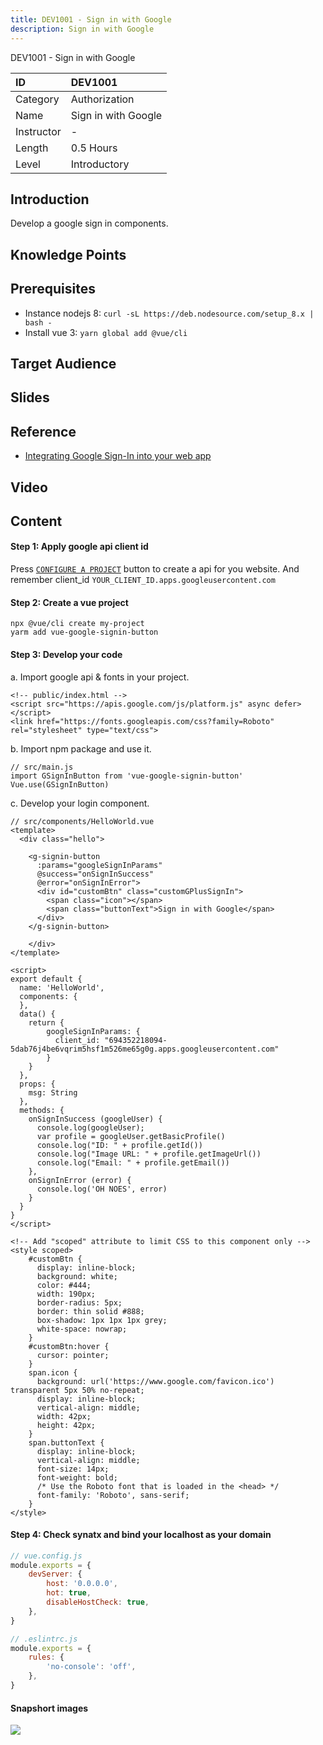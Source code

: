 ```yaml
---
title: DEV1001 - Sign in with Google
description: Sign in with Google
---
```


DEV1001 - Sign in with Google

| ID            | DEV1001                  |
| :--------     | :-----                   |
| Category      | Authorization            |
| Name          | Sign in with Google      |
| Instructor    | -                        |
| Length        | 0.5 Hours                |
| Level         | Introductory             |

## Introduction

Develop a google sign in components.

## Knowledge Points

## Prerequisites

- Instance nodejs 8: `curl -sL https://deb.nodesource.com/setup_8.x | bash -`
- Install vue 3: `yarn global add @vue/cli`

## Target Audience

## Slides

## Reference

- [Integrating Google Sign-In into your web app](https://developers.google.com/identity/sign-in/web/sign-in)

## Video

## Content

#### Step 1:  Apply google api client id

   Press [`CONFIGURE A PROJECT`](https://developers.google.com/identity/sign-in/web/sign-in) button to create a api for you website. And remember client_id `YOUR_CLIENT_ID.apps.googleusercontent.com`

#### Step 2: Create a vue project

    npx @vue/cli create my-project
    yarm add vue-google-signin-button

#### Step 3: Develop your code

a. Import google api & fonts in your project.

    <!-- public/index.html -->
    <script src="https://apis.google.com/js/platform.js" async defer></script>
    <link href="https://fonts.googleapis.com/css?family=Roboto" rel="stylesheet" type="text/css">

b. Import npm package and use it.

    // src/main.js
    import GSignInButton from 'vue-google-signin-button'
    Vue.use(GSignInButton)

c. Develop your login component.

```
// src/components/HelloWorld.vue
<template>
  <div class="hello">

    <g-signin-button
      :params="googleSignInParams"
      @success="onSignInSuccess"
      @error="onSignInError">
      <div id="customBtn" class="customGPlusSignIn">
        <span class="icon"></span>
        <span class="buttonText">Sign in with Google</span>
      </div>
    </g-signin-button>

    </div>
</template>

<script>
export default {
  name: 'HelloWorld',
  components: {
  },
  data() {
    return {
        googleSignInParams: {
          client_id: "694352218094-5dab76j4be6vqrim5hsf1m526me65g0g.apps.googleusercontent.com"
        }
    }
  },
  props: {
    msg: String
  },
  methods: {
    onSignInSuccess (googleUser) {
      console.log(googleUser);
      var profile = googleUser.getBasicProfile()
      console.log("ID: " + profile.getId())
      console.log("Image URL: " + profile.getImageUrl())
      console.log("Email: " + profile.getEmail())
    },
    onSignInError (error) {
      console.log('OH NOES', error)
    }
  }
}
</script>

<!-- Add "scoped" attribute to limit CSS to this component only -->
<style scoped>
    #customBtn {
      display: inline-block;
      background: white;
      color: #444;
      width: 190px;
      border-radius: 5px;
      border: thin solid #888;
      box-shadow: 1px 1px 1px grey;
      white-space: nowrap;
    }
    #customBtn:hover {
      cursor: pointer;
    }
    span.icon {
      background: url('https://www.google.com/favicon.ico') transparent 5px 50% no-repeat;
      display: inline-block;
      vertical-align: middle;
      width: 42px;
      height: 42px;
    }
    span.buttonText {
      display: inline-block;
      vertical-align: middle;
      font-size: 14px;
      font-weight: bold;
      /* Use the Roboto font that is loaded in the <head> */
      font-family: 'Roboto', sans-serif;
    }
</style>
```

#### Step 4: Check synatx and bind your localhost as your domain

```js
// vue.config.js
module.exports = {
    devServer: {
        host: '0.0.0.0',
        hot: true,
        disableHostCheck: true,
    },
}
```

```js
// .eslintrc.js
module.exports = {
    rules: {
        'no-console': 'off',
    },
}
```

#### Snapshort images

![](/images/courses/sign-in-with-google.png)
